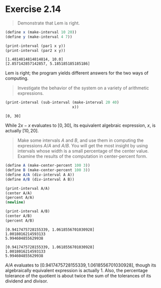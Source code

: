 # Exercise 2.14

> Demonstrate that Lem is right.

```scheme
(define x (make-interval 10 20))
(define y (make-interval 4 7))

(print-interval (par1 x y))
(print-interval (par2 x y))
```

```
[1.4814814814814814, 10.0]
[2.857142857142857, 5.185185185185186]
```

Lem is right; the program yields different answers for the two ways of computing.

> Investigate the behavior of the system on a va­riety of arithmetic expressions.

```scheme
(print-interval (sub-interval (make-interval 20 40)
                              x))
```

```
[0, 30]
```

While $2x - x$ evaluates to $[0, 30]$, its equivalent algebraic expression, $x$, is actually $[10, 20]$.

> Make some intervals $A$ and $B$, and use them in computing the expressions $A/A$ and $A/B$. You will get the most insight by using intervals whose width is a small percentage of the center value. Examine the results of the computation in center-percent form.

```scheme
(define A (make-center-percent 100 3))
(define B (make-center-percent 100 3))
(define A/A (div-interval A A))
(define A/B (div-interval A B))

(print-interval A/A)
(center A/A)
(percent A/A)
(newline)

(print-interval A/B)
(center A/B)
(percent A/B)
```

```
[0.9417475728155339, 1.0618556701030928]
1.0018016214593133
5.994604855629938

[0.9417475728155339, 1.0618556701030928]
1.0018016214593133
5.994604855629938
```

$A/A$ evaluates to $[0.9417475728155339, 1.0618556701030928]$, though its algebraically equivalent expression is actually $1$. Also, the percentage tolerance of the quotient is about twice the sum of the tolerances of its dividend and divisor.
